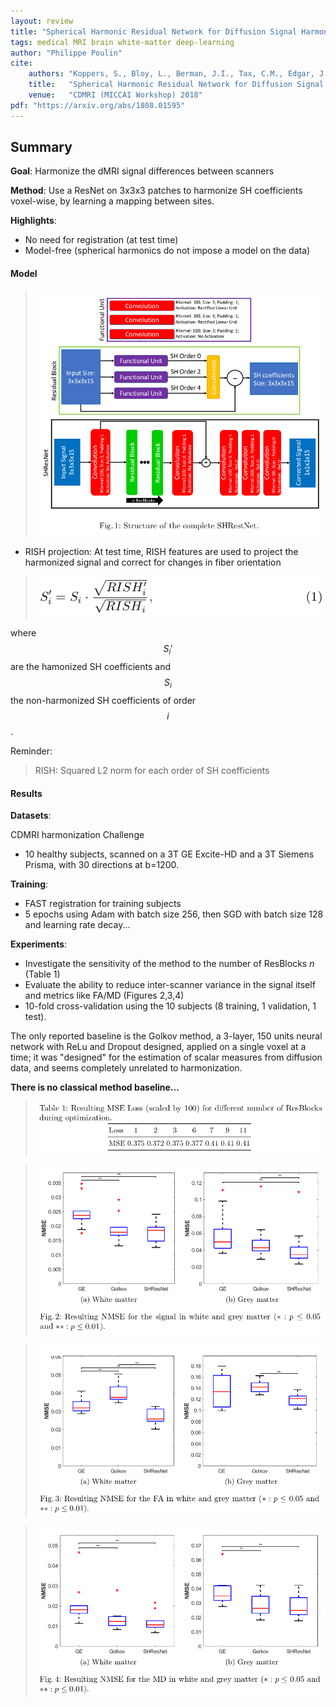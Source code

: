 ```yaml
---
layout: review
title: "Spherical Harmonic Residual Network for Diffusion Signal Harmonization"
tags: medical MRI brain white-matter deep-learning
author: "Philippe Poulin"
cite:
    authors: "Koppers, S., Bloy, L., Berman, J.I., Tax, C.M., Edgar, J.C. and Merhof, D."
    title:   "Spherical Harmonic Residual Network for Diffusion Signal Harmonization"
    venue:   "CDMRI (MICCAI Workshop) 2018"
pdf: "https://arxiv.org/abs/1808.01595"
---
```


## Summary

**Goal**: Harmonize the dMRI signal differences between scanners

**Method**: Use a ResNet on 3x3x3 patches to harmonize SH coefficients voxel-wise, by learning a mapping between sites.

**Highlights**:
- No need for registration (at test time)
- Model-free (spherical harmonics do not impose a model on the data)


#### Model

> ![](/medical-imaging/images/sh-harmonization-resnet/figure1.png)

- RISH projection: At test time, RISH features are used to project the harmonized signal and correct for changes in fiber orientation

> ![](/medical-imaging/images/sh-harmonization-resnet/equation1.png)

where $$S_i'$$ are the hamonized SH coefficients and $$S_i$$ the non-harmonized SH coefficients of order $$i$$.

Reminder:
> RISH: Squared L2 norm for each order of SH coefficients




#### Results

**Datasets**: 

CDMRI harmonization Challenge
- 10 healthy subjects, scanned on a 3T GE Excite-HD and a 3T Siemens Prisma, with 30 directions at b=1200.

**Training**:
- FAST registration for training subjects
- 5 epochs using Adam with batch size 256, then SGD with batch size 128 and learning rate decay...


**Experiments**:
- Investigate the sensitivity of the method to the number of ResBlocks _n_ (Table 1)
- Evaluate the ability to reduce inter-scanner variance in the signal itself and metrics like FA/MD (Figures 2,3,4)
- 10-fold cross-validation using the 10 subjects (8 training, 1 validation, 1 test).

The only reported baseline is the Golkov method, a 3-layer, 150 units neural network with ReLu and Dropout designed, applied on a single voxel at a time; it was "designed" for the estimation of scalar measures from diffusion data, and seems completely unrelated to harmonization.

**There is no classical method baseline...**

> ![](/medical-imaging/images/sh-harmonization-resnet/table1.png)

> ![](/medical-imaging/images/sh-harmonization-resnet/figure2.png)

> ![](/medical-imaging/images/sh-harmonization-resnet/figure3.png)

> ![](/medical-imaging/images/sh-harmonization-resnet/figure4.png)


